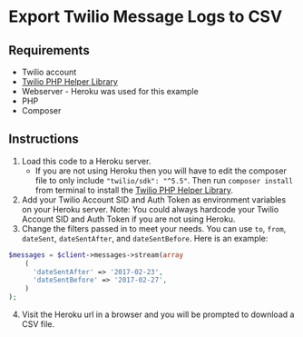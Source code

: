 # Export Twilio Message Logs to CSV

## Requirements

* Twilio account
* [Twilio PHP Helper Library](https://www.twilio.com/docs/libraries/php)
* Webserver - Heroku was used for this example
* PHP
* Composer

## Instructions

1. Load this code to a Heroku server.
    * If you are not using Heroku then you will have to edit the composer file to only include `"twilio/sdk": "^5.5"`. Then run `composer install` from terminal to install the [Twilio PHP Helper Library](https://www.twilio.com/docs/libraries/php).
2. Add your Twilio Account SID and Auth Token as environment variables on your Heroku server. Note: You could always hardcode your Twilio Account SID and Auth Token if you are not using Heroku.
3. Change the filters passed in to meet your needs. You can use `to`, `from`, `dateSent`, `dateSentAfter`, and `dateSentBefore`. Here is an example:

```php
$messages = $client->messages->stream(array
    (   
      'dateSentAfter' => '2017-02-23', 
      'dateSentBefore' => '2017-02-27',
    )
);
```

4. Visit the Heroku url in a browser and you will be prompted to download a CSV file.
